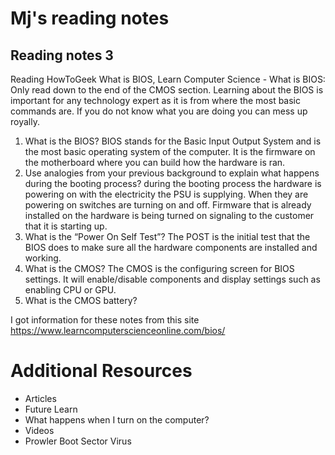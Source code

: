 # Mj's reading notes

## Reading notes 3

Reading
HowToGeek What is BIOS, Learn Computer Science - What is BIOS: Only read down to the end of the CMOS section.
Learning about the BIOS is important for any technology expert as it is from where the most basic commands are. If you do not know what you are doing you can mess up royally. 

1. What is the BIOS? BIOS stands for the Basic Input Output System and is the most basic operating system of the computer. It is the firmware on the motherboard where you can build how the hardware is ran.
2. Use analogies from your previous background to explain what happens during the booting process? during the booting process the hardware is powering on with the electricity the PSU is supplying. When they are powering on switches are turning on and off. Firmware that is already installed on the hardware is being turned on signaling to the customer that it is starting up. 
3. What is the “Power On Self Test”? The POST is the initial test that the BIOS does to make sure all the hardware components are installed and working. 
4. What is the CMOS? The CMOS is the configuring screen for BIOS settings. It will enable/disable components and display settings such as enabling CPU or GPU. 
5. What is the CMOS battery?

I got information for these notes from this site https://www.learncomputerscienceonline.com/bios/

# Additional Resources
- Articles
- Future Learn
- What happens when I turn on the computer?
- Videos
- Prowler Boot Sector Virus
